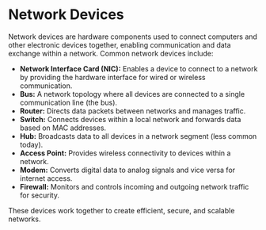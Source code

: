 # Network Devices

Network devices are hardware components used to connect computers and other electronic devices together, enabling communication and data exchange within a network. Common network devices include:

- **Network Interface Card (NIC):** Enables a device to connect to a network by providing the hardware interface for wired or wireless communication.
- **Bus:** A network topology where all devices are connected to a single communication line (the bus). 
- **Router:** Directs data packets between networks and manages traffic.
- **Switch:** Connects devices within a local network and forwards data based on MAC addresses.
- **Hub:** Broadcasts data to all devices in a network segment (less common today).
- **Access Point:** Provides wireless connectivity to devices within a network.
- **Modem:** Converts digital data to analog signals and vice versa for internet access.
- **Firewall:** Monitors and controls incoming and outgoing network traffic for security.

These devices work together to create efficient, secure, and scalable networks.
